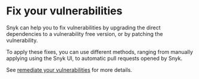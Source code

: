 # Fix your vulnerabilities

Snyk can help you to fix vulnerabilities by upgrading the direct dependencies to a vulnerability free version, or by patching the vulnerability.

To apply these fixes, you can use different methods, ranging from manually applying using the Snyk UI, to automatic pull requests opened by Snyk.

See [remediate your vulnerabilities](https://support.snyk.io/hc/en-us/articles/360006113798-Remediate-your-vulnerabilities) for more details.

